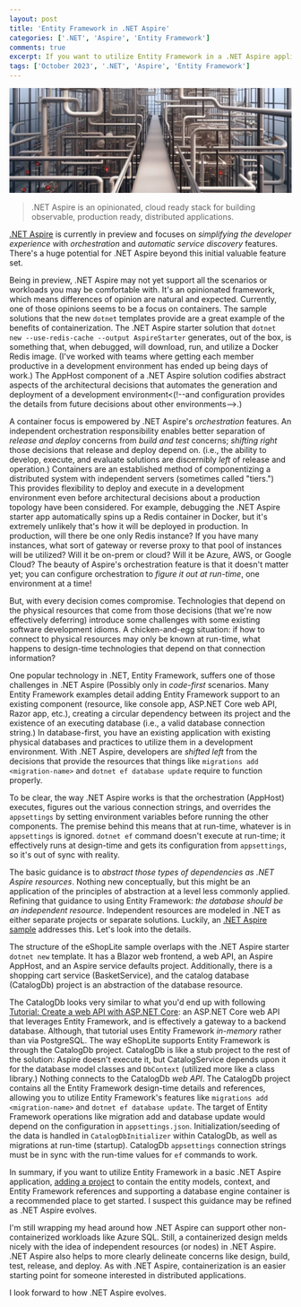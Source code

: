 ```yaml
---
layout: post
title: 'Entity Framework in .NET Aspire'
categories: ['.NET', 'Aspire', 'Entity Framework']
comments: true
excerpt: If you want to utilize Entity Framework in a .NET Aspire application, adding a project to contain the entity models, context, and Entity Framework references and supporting a database engine container is a recommended place to get started.
tags: ['October 2023', '.NET', 'Aspire', 'Entity Framework']
---
```

![A path through the infrastructure](../assets/entity-framework-in-aspire.jpg)

> .NET Aspire is an opinionated, cloud ready stack for building observable, production ready, distributed applications.

[.NET Aspire][aspire-overview] is currently in preview and focuses on _simplifying the developer experience_ with _orchestration_ and _automatic service discovery_ features. There's a huge potential for .NET Aspire beyond this initial valuable feature set.

Being in preview, .NET Aspire may not yet support all the scenarios or workloads you may be comfortable with. It's an opinionated framework, which means differences of opinion are natural and expected. Currently, one of those opinions seems to be a focus on containers. The sample solutions that the new `dotnet` templates provide are a great example of the benefits of containerization. The .NET Aspire starter solution that `dotnet new --use-redis-cache --output AspireStarter` generates, out of the box, is something that, when debugged, will download, run, and utilize a Docker Redis image. (I've worked with teams where getting each member productive in a development environment has ended up being days of work.) The AppHost component of a .NET Aspire solution codifies abstract aspects of the architectural decisions that automates the generation and deployment of a development environment<(!--and configuration provides the details from future decisions about other environments-->.)

A container focus is empowered by .NET Aspire's _orchestration_ features. An independent orchestration responsibility enables better separation of _release and deploy_ concerns from _build and test_ concerns; _shifting right_ those decisions that release and deploy depend on. (i.e., the ability to develop, execute, and evaluate solutions are discernibly _left_ of release and operation.) Containers are an established method of componentizing a distributed system with independent servers (sometimes called "tiers.") This provides flexibility to deploy and execute in a development environment even before architectural decisions about a production topology have been considered. For example, debugging the .NET Aspire starter app automatically spins up a Redis container in Docker, but it's extremely unlikely that's how it will be deployed in production. In production, will there be one only Redis instance? If you have many instances, what sort of gateway or reverse proxy to that pool of instances will be utilized? Will it be on-prem or cloud? Will it be Azure, AWS, or Google Cloud? The beauty of Aspire's orchestration feature is that it doesn't matter yet; you can configure orchestration to _figure it out at run-time_, one environment at a time!

But, with every decision comes compromise. Technologies that depend on the physical resources that come from those decisions (that we're now effectively deferring) introduce some challenges with some existing software development idioms. A chicken-and-egg situation: if how to connect to physical resources may only be known at run-time, what happens to design-time technologies that depend on that connection information?

One popular technology in .NET, Entity Framework, suffers one of those challenges in .NET Aspire (Possibly only in _code-first_ scenarios. Many Entity Framework examples detail adding Entity Framework support to an existing component (resource, like console app, ASP.NET Core web API, Razor app, etc.), creating a circular dependency between its project and the existence of an executing database (i.e., a valid database connection string.) In database-first, you have an existing application with existing physical databases and practices to utilize them in a development environment. With .NET Aspire, developers are _shifted left_ from the decisions that provide the resources that things like `migrations add <migration-name>` and `dotnet ef database update` require to function properly.

To be clear, the way .NET Aspire works is that the orchestration (AppHost) executes, figures out the various connection strings, and overrides the `appsettings` by setting environment variables before running the other components. The premise behind this means that at run-time, whatever is in `appsettings` is ignored. `dotnet ef` command doesn't execute at run-time; it effectively runs at design-time and gets its configuration from `appsettings`, so it's out of sync with reality.

The basic guidance is to _abstract those types of dependencies as .NET Aspire resources_. Nothing new conceptually, but this might be an application of the principles of abstraction at a level less commonly applied. Refining that guidance to using Entity Framework: _the database should be an independent resource_. Independent resources are modeled in .NET as either separate projects or separate solutions. Luckily, an [.NET Aspire sample][eshoplite-sample] addresses this. Let's look into the details.

The structure of the eShopLite sample overlaps with the .NET Aspire starter `dotnet new` template. It has a Blazor web frontend, a web API, an Aspire AppHost, and an Aspire service defaults project. Additionally, there is a shopping cart service (BasketService), and the catalog database (CatalogDb) project is an abstraction of the database resource.

The CatalogDb looks very similar to what you'd end up with following [Tutorial: Create a web API with ASP.NET Core][aspnetcore-webapi-tutorial]: an ASP.NET Core web API that leverages Entity Framework, and is effectively a gateway to a backend database. Although, that tutorial uses Entity Framework _in-memory_ rather than via PostgreSQL. The way eShopLite supports Entity Framework is through the CatalogDb project. CatalogDb is like a stub project to the rest of the solution: Aspire doesn't execute it, but CatalogService depends upon it for the database model classes and `DbContext` (utilized more like a class library.)  Nothing connects to the CatalogDb _web API_. The CatalogDb project contains all the Entity Framework design-time details and references, allowing you to utilize Entity Framework's features like `migrations add <migration-name>` and `dotnet ef database update`. The target of Entity Framework operations like migration add and database update would depend on the configuration in `appsettings.json`. Initialization/seeding of the data is handled in `CatalogDbInitializer` within CatalogDb, as well as migrations at run-time (startup). CatalogDb `appsettings` connection strings must be in sync with the run-time values for `ef` commands to work.

In summary, if you want to utilize Entity Framework in a basic .NET Aspire application, [adding a project][aspnetcore-webapi-tutorial] to contain the entity models, context, and Entity Framework references and supporting a database engine container is a recommended place to get started. I suspect this guidance may be refined as .NET Aspire evolves.

I'm still wrapping my head around how .NET Aspire can support other non-containerized workloads like Azure SQL. Still, a containerized design melds nicely with the idea of independent resources (or nodes) in .NET Aspire.  .NET Aspire also helps to more clearly delineate concerns like design, build, test, release, and deploy. As with .NET Aspire, containerization is an easier starting point for someone interested in distributed applications.

I look forward to how .NET Aspire evolves.

[aspnetcore-webapi-tutorial]: https://learn.microsoft.com/en-us/aspnet/core/tutorials/first-web-api?view=aspnetcore-8.0&tabs=visual-studio
[aspire-overview]: https://learn.microsoft.com/en-us/dotnet/aspire/get-started/aspire-overview
[eshoplite-sample]: https://github.com/dotnet/aspire-samples/tree/main/samples/eShopLite
[DAC]: https://learn.microsoft.com/en-us/visualstudio/data-tools/creating-and-managing-databases-and-data-tier-applications-in-visual-studio?view=vs-2022